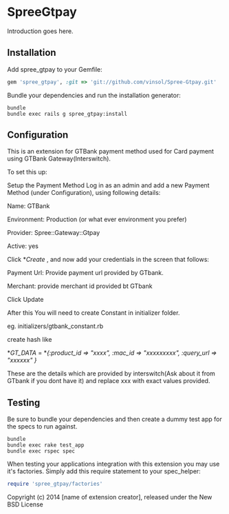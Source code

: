 SpreeGtpay
==========

Introduction goes here.

Installation
------------

Add spree_gtpay to your Gemfile:

```ruby
gem 'spree_gtpay', :git => 'git://github.com/vinsol/Spree-Gtpay.git'
```

Bundle your dependencies and run the installation generator:

```shell
bundle
bundle exec rails g spree_gtpay:install
```

Configuration
--------

This is an extension for GTBank payment method used for Card payment using GTBank Gateway(Interswitch).

To set this up:

Setup the Payment Method Log in as an admin and add a new Payment Method (under Configuration), using following details:

Name: GTBank

Environment: Production (or what ever environment you prefer)

Provider: Spree::Gateway::Gtpay

Active: yes

Click **Create* , and now add your credentials in the screen that follows:

Payment Url: Provide payment url provided by GTbank.

Merchant: provide merchant id provided bt GTbank


Click Update


After this You will need to create Constant in initializer folder.

eg. initializers/gtbank_constant.rb

create hash like

**GT_DATA* = **{:product_id => "xxxx", :mac_id => "xxxxxxxxx", :query_url => "xxxxxx" }*

These are the details which are provided by interswitch(Ask about it from GTbank if you dont have it) and replace xxx with exact values provided.


Testing
-------

Be sure to bundle your dependencies and then create a dummy test app for the specs to run against.

```shell
bundle
bundle exec rake test_app
bundle exec rspec spec
```

When testing your applications integration with this extension you may use it's factories.
Simply add this require statement to your spec_helper:

```ruby
require 'spree_gtpay/factories'
```

Copyright (c) 2014 [name of extension creator], released under the New BSD License
